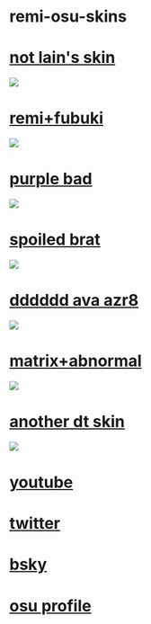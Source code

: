# remi-osu-skins

# [not lain's skin](https://drive.google.com/file/d/1giXxDylXWeCgFNRITTe9rhZhAVYfngAs/view?usp=sharing)
![](https://osu.ppy.sh/ss/19521319/f534)

# [remi+fubuki](https://drive.google.com/file/d/1fERigIlT4E8R-g788ia0lEMdF5lpNuSF/view?usp=drive_link)
![](https://osu.ppy.sh/ss/19521330/dfe5)

# [purple bad](https://drive.google.com/file/d/1AVDcdFyZ1RPSgKNR33HmICoZrjH9ySMa/view?usp=sharing)
![](https://osu.ppy.sh/ss/19521333/10ff)

# [spoiled brat](https://drive.google.com/file/d/1AVDcdFyZ1RPSgKNR33HmICoZrjH9ySMa/view?usp=sharing)
![](https://osu.ppy.sh/ss/19521334/3fd0)

# [dddddd ava azr8](https://drive.google.com/file/d/1sFGOZIMtXsJIKjrQwzz7XSbfrltbkzIW/view?usp=sharing)
![](https://osu.ppy.sh/ss/19521337/c4af)

# [matrix+abnormal](https://drive.google.com/file/d/1ssoUarcebd89B5-m0aw2Ipa866kw1mE4/view?usp=sharing)
![](https://osu.ppy.sh/ss/19521341/5d4d)

# [another dt skin](https://drive.google.com/file/d/10KUSfO1Ut69HmMIG6HeYM8CazkNChZ13/view?usp=sharing)
![](https://osu.ppy.sh/ss/19521342/f8a1)

# [youtube](https://www.youtube.com/@venvenichan)

# [twitter](https://x.com/venveni__)

# [bsky](https://bsky.app/profile/scarletremi.bsky.social)

# [osu profile](https://osu.ppy.sh/users/6006727)
